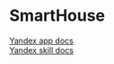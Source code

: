 # SmartHouse

[Yandex app docs](https://yandex.ru/dev/dialogs/smart-home/doc/concepts/platform-protocol.html)  
[Yandex skill docs](https://cloud.yandex.ru/docs/functions/tutorials/alice-skill)  

